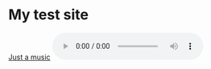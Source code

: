 <h1>My test site</h1>
<a href="https://github.com/tim631/tim631.github.io/raw/main/files/epic_sad_background_music.mp3">Just a music</a>
<audio src="https://github.com/tim631/tim631.github.io/raw/main/files/epic_sad_background_music.mp3" controls>
<h1>↑NCS↑</h1>

